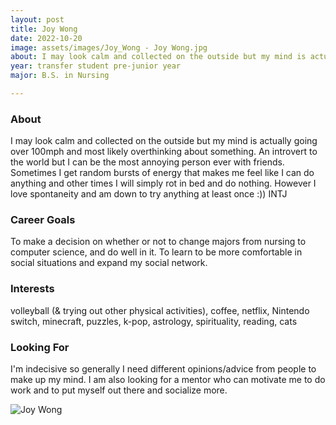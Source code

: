 ```yaml
---
layout: post
title: Joy Wong 
date: 2022-10-20
image: assets/images/Joy_Wong - Joy Wong.jpg
about: I may look calm and collected on the outside but my mind is actually going over 100mph and most likely overthinking about something. An introvert to the world but I can be the most annoying person ever with friends. Sometimes I get random bursts of energy that makes me feel like I can do anything and other times I will simply rot in bed and do nothing. However I love spontaneity and am down to try anything at least once :)) INTJ
year: transfer student pre-junior year
major: B.S. in Nursing

---
```


### About

I may look calm and collected on the outside but my mind is actually going over 100mph and most likely overthinking about something. An introvert to the world but I can be the most annoying person ever with friends. Sometimes I get random bursts of energy that makes me feel like I can do anything and other times I will simply rot in bed and do nothing. However I love spontaneity and am down to try anything at least once :)) INTJ

### Career Goals

To make a decision on whether or not to change majors from nursing to computer science, and do well in it. To learn to be more comfortable in social situations and expand my social network.

### Interests

volleyball (& trying out other physical activities), coffee, netflix, Nintendo switch, minecraft, puzzles, k-pop, astrology, spirituality, reading, cats

### Looking For

I'm indecisive so generally I need different opinions/advice from people to make up my mind. I am also looking for a mentor who can motivate me to do work and to put myself out there and socialize more.

<div class="text-center my-5">
    <img src="https://sase-drexel.github.io/mentorship-2021/assets/images/Joy_Wong.jpg" alt="Joy Wong" class="rounded post-img" />
</div>

